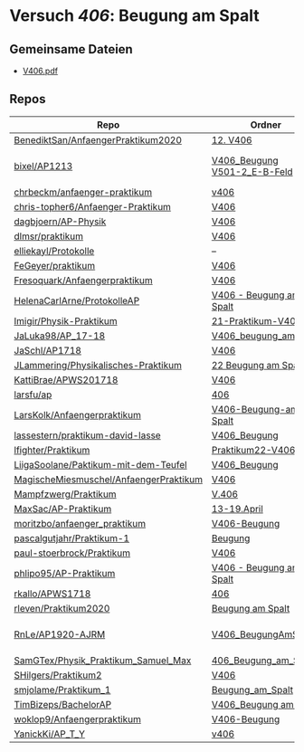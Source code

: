# Versuch *406*: Beugung am Spalt

## Gemeinsame Dateien
- [V406.pdf](https://docs.google.com/viewer?url=https://raw.githubusercontent.com/BenediktSan/AnfaengerPraktikum2020/main/Versuche%20Semester%20IV/12.%20V406/V406.pdf)

## Repos

|                                          Repo                                          |                                                                          Ordner                                                                           |                                                                                                                                                                                                                                                                   PDFs                                                                                                                                                                                                                                                                    |
|----------------------------------------------------------------------------------------|-----------------------------------------------------------------------------------------------------------------------------------------------------------|-------------------------------------------------------------------------------------------------------------------------------------------------------------------------------------------------------------------------------------------------------------------------------------------------------------------------------------------------------------------------------------------------------------------------------------------------------------------------------------------------------------------------------------------|
|[BenediktSan/AnfaengerPraktikum2020](../repo/BenediktSan/AnfaengerPraktikum2020)        |[12. V406](https://github.com/BenediktSan/AnfaengerPraktikum2020/tree/main/Versuche%20Semester%20IV/12.%20V406)                                            |[V406.pdf](https://docs.google.com/viewer?url=https://raw.githubusercontent.com/BenediktSan/AnfaengerPraktikum2020/main/Versuche%20Semester%20IV/12.%20V406/V406.pdf)                                                                                                                                                                                                                                                                                                                                                                      |
|[bixel/AP1213](../repo/bixel/AP1213)                                                    |[V406_Beugung](https://github.com/bixel/AP1213/tree/master/V406_Beugung)<br/>[V501-2_E-B-Feld](https://github.com/bixel/AP1213/tree/master/V501-2_E-B-Feld)|[protokoll.pdf](https://docs.google.com/viewer?url=https://raw.githubusercontent.com/bixel/AP1213/master/V501-2_E-B-Feld/protokoll.pdf)<br/>[protokoll.pdf](https://docs.google.com/viewer?url=https://raw.githubusercontent.com/bixel/AP1213/master/V406_Beugung/protokoll.pdf)<br/>[V406.pdf](https://docs.google.com/viewer?url=https://raw.githubusercontent.com/bixel/AP1213/master/V406_Beugung/V406.pdf)                                                                                                                            |
|[chrbeckm/anfaenger-praktikum](../repo/chrbeckm/anfaenger-praktikum)                    |[v406](https://github.com/chrbeckm/anfaenger-praktikum/tree/master/v406)                                                                                   |[main.pdf](https://docs.google.com/viewer?url=https://raw.githubusercontent.com/NicoWeio/awesome-ap-pdfs/main/chrbeckm%E2%88%95anfaenger-praktikum/406/main.pdf) \*                                                                                                                                                                                                                                                                                                                                                                        |
|[chris-topher6/Anfaenger-Praktikum](../repo/chris-topher6/Anfaenger-Praktikum)          |[V406](https://github.com/chris-topher6/Anfaenger-Praktikum/tree/master/V406)                                                                              |[main.pdf](https://docs.google.com/viewer?url=https://raw.githubusercontent.com/NicoWeio/awesome-ap-pdfs/main/chris-topher6%E2%88%95Anfaenger-Praktikum/406/main.pdf) \*                                                                                                                                                                                                                                                                                                                                                                   |
|[dagbjoern/AP-Physik](../repo/dagbjoern/AP-Physik)                                      |[V406](https://github.com/dagbjoern/AP-Physik/tree/master/V406)                                                                                            |–                                                                                                                                                                                                                                                                                                                                                                                                                                                                                                                                          |
|[dlmsr/praktikum](../repo/dlmsr/praktikum)                                              |[V406](https://github.com/dlmsr/praktikum/tree/master/V406)                                                                                                |–                                                                                                                                                                                                                                                                                                                                                                                                                                                                                                                                          |
|[elliekayl/Protokolle](../repo/elliekayl/Protokolle)                                    |–                                                                                                                                                          |[V406_Beugung_am_Spalt.pdf](https://docs.google.com/viewer?url=https://raw.githubusercontent.com/elliekayl/Protokolle/master/V400-703/V406_Beugung_am_Spalt.pdf)                                                                                                                                                                                                                                                                                                                                                                           |
|[FeGeyer/praktikum](../repo/FeGeyer/praktikum)                                          |[V406](https://github.com/FeGeyer/praktikum/tree/master/4_Semester/V406)                                                                                   |[V406.pdf](https://docs.google.com/viewer?url=https://raw.githubusercontent.com/FeGeyer/praktikum/master/4_Semester/PDF-Dateien/V406.pdf)                                                                                                                                                                                                                                                                                                                                                                                                  |
|[Fresoquark/Anfaengerpraktikum](../repo/Fresoquark/Anfaengerpraktikum)                  |[V406](https://github.com/Fresoquark/Anfaengerpraktikum/tree/master/V406)                                                                                  |[main.pdf](https://docs.google.com/viewer?url=https://raw.githubusercontent.com/NicoWeio/awesome-ap-pdfs/main/Fresoquark%E2%88%95Anfaengerpraktikum/406/main.pdf) \*                                                                                                                                                                                                                                                                                                                                                                       |
|[HelenaCarlArne/ProtokolleAP](../repo/HelenaCarlArne/ProtokolleAP)                      |[V406 - Beugung am Spalt](https://github.com/HelenaCarlArne/ProtokolleAP/tree/master/V406%20-%20Beugung%20am%20Spalt)                                      |[Abgabe.pdf](https://docs.google.com/viewer?url=https://raw.githubusercontent.com/NicoWeio/awesome-ap-pdfs/main/HelenaCarlArne%E2%88%95ProtokolleAP/406/Abgabe.pdf) \*                                                                                                                                                                                                                                                                                                                                                                     |
|[Imigir/Physik-Praktikum](../repo/Imigir/Physik-Praktikum)                              |[21-Praktikum-V406](https://github.com/Imigir/Physik-Praktikum/tree/master/21-Praktikum-V406)                                                              |–                                                                                                                                                                                                                                                                                                                                                                                                                                                                                                                                          |
|[JaLuka98/AP_17-18](../repo/JaLuka98/AP_17-18)                                          |[V406_beugung_am_spalt](https://github.com/JaLuka98/AP_17-18/tree/master/V406_beugung_am_spalt)                                                            |–                                                                                                                                                                                                                                                                                                                                                                                                                                                                                                                                          |
|[JaSchl/AP1718](../repo/JaSchl/AP1718)                                                  |[V406](https://github.com/JaSchl/AP1718/tree/master/V406)                                                                                                  |[V406.pdf](https://docs.google.com/viewer?url=https://raw.githubusercontent.com/JaSchl/AP1718/master/V406/V406.pdf)                                                                                                                                                                                                                                                                                                                                                                                                                        |
|[JLammering/Physikalisches-Praktikum](../repo/JLammering/Physikalisches-Praktikum)      |[22 Beugung am Spalt](https://github.com/JLammering/Physikalisches-Praktikum/tree/master/22%20Beugung%20am%20Spalt)                                        |[main.pdf](https://docs.google.com/viewer?url=https://raw.githubusercontent.com/NicoWeio/awesome-ap-pdfs/main/JLammering%E2%88%95Physikalisches-Praktikum/406/main.pdf) \*                                                                                                                                                                                                                                                                                                                                                                 |
|[KattiBrae/APWS201718](../repo/KattiBrae/APWS201718)                                    |[V406](https://github.com/KattiBrae/APWS201718/tree/master/AP2/V406)                                                                                       |–                                                                                                                                                                                                                                                                                                                                                                                                                                                                                                                                          |
|[larsfu/ap](../repo/larsfu/ap)                                                          |[406](https://github.com/larsfu/ap/tree/master/406)                                                                                                        |[main.pdf](https://docs.google.com/viewer?url=https://raw.githubusercontent.com/NicoWeio/awesome-ap-pdfs/main/larsfu%E2%88%95ap/406/main.pdf) \*                                                                                                                                                                                                                                                                                                                                                                                           |
|[LarsKolk/Anfaengerpraktikum](../repo/LarsKolk/Anfaengerpraktikum)                      |[V406-Beugung-am-Spalt](https://github.com/LarsKolk/Anfaengerpraktikum/tree/master/V406-Beugung-am-Spalt)                                                  |[main.pdf](https://docs.google.com/viewer?url=https://raw.githubusercontent.com/LarsKolk/Anfaengerpraktikum/master/V406-Beugung-am-Spalt/main.pdf)<br/>[V406.pdf](https://docs.google.com/viewer?url=https://raw.githubusercontent.com/LarsKolk/Anfaengerpraktikum/master/V406-Beugung-am-Spalt/V406.pdf)                                                                                                                                                                                                                                  |
|[lassestern/praktikum-david-lasse](../repo/lassestern/praktikum-david-lasse)            |[V406_Beugung](https://github.com/lassestern/praktikum-david-lasse/tree/master/V406_Beugung)                                                               |[V406.pdf](https://docs.google.com/viewer?url=https://raw.githubusercontent.com/lassestern/praktikum-david-lasse/master/V406_Beugung/V406.pdf)                                                                                                                                                                                                                                                                                                                                                                                             |
|[lfighter/Praktikum](../repo/lfighter/Praktikum)                                        |[Praktikum22-V406](https://github.com/lfighter/Praktikum/tree/master/Praktikum22-V406)                                                                     |–                                                                                                                                                                                                                                                                                                                                                                                                                                                                                                                                          |
|[LiigaSoolane/Paktikum-mit-dem-Teufel](../repo/LiigaSoolane/Paktikum-mit-dem-Teufel)    |[V406_Beugung](https://github.com/LiigaSoolane/Paktikum-mit-dem-Teufel/tree/main/V406_Beugung)                                                             |–                                                                                                                                                                                                                                                                                                                                                                                                                                                                                                                                          |
|[MagischeMiesmuschel/AnfaengerPraktikum](../repo/MagischeMiesmuschel/AnfaengerPraktikum)|[V406](https://github.com/MagischeMiesmuschel/AnfaengerPraktikum/tree/master/V406)                                                                         |[main.pdf](https://docs.google.com/viewer?url=https://raw.githubusercontent.com/NicoWeio/awesome-ap-pdfs/main/MagischeMiesmuschel%E2%88%95AnfaengerPraktikum/406/main.pdf) \*                                                                                                                                                                                                                                                                                                                                                              |
|[Mampfzwerg/Praktikum](../repo/Mampfzwerg/Praktikum)                                    |[V.406](https://github.com/Mampfzwerg/Praktikum/tree/master/V.406)                                                                                         |[main.pdf](https://docs.google.com/viewer?url=https://raw.githubusercontent.com/Mampfzwerg/Praktikum/master/V.406/latex-template/main.pdf)                                                                                                                                                                                                                                                                                                                                                                                                 |
|[MaxSac/AP-Praktikum](../repo/MaxSac/AP-Praktikum)                                      |[13-19.April](https://github.com/MaxSac/AP-Praktikum/tree/master/13-19.April)                                                                              |[main.pdf](https://docs.google.com/viewer?url=https://raw.githubusercontent.com/MaxSac/AP-Praktikum/master/13-19.April/build/main.pdf)                                                                                                                                                                                                                                                                                                                                                                                                     |
|[moritzbo/anfaenger_praktikum](../repo/moritzbo/anfaenger_praktikum)                    |[V406-Beugung](https://github.com/moritzbo/anfaenger_praktikum/tree/main/V406-Beugung)                                                                     |–                                                                                                                                                                                                                                                                                                                                                                                                                                                                                                                                          |
|[pascalgutjahr/Praktikum-1](../repo/pascalgutjahr/Praktikum-1)                          |[Beugung](https://github.com/pascalgutjahr/Praktikum-1/tree/master/Beugung)                                                                                |–                                                                                                                                                                                                                                                                                                                                                                                                                                                                                                                                          |
|[paul-stoerbrock/Praktikum](../repo/paul-stoerbrock/Praktikum)                          |[V406](https://github.com/paul-stoerbrock/Praktikum/tree/master/V406)                                                                                      |[V406.pdf](https://docs.google.com/viewer?url=https://raw.githubusercontent.com/NicoWeio/awesome-ap-pdfs/main/paul-stoerbrock%E2%88%95Praktikum/406/V406.pdf) \*                                                                                                                                                                                                                                                                                                                                                                           |
|[phlipo95/AP-Praktikum](../repo/phlipo95/AP-Praktikum)                                  |[V406 - Beugung am Spalt](https://github.com/phlipo95/AP-Praktikum/tree/master/V406%20-%20Beugung%20am%20Spalt)                                            |–                                                                                                                                                                                                                                                                                                                                                                                                                                                                                                                                          |
|[rkallo/APWS1718](../repo/rkallo/APWS1718)                                              |[406](https://github.com/rkallo/APWS1718/tree/master/406)                                                                                                  |[main.pdf](https://docs.google.com/viewer?url=https://raw.githubusercontent.com/rkallo/APWS1718/master/406/main.pdf)                                                                                                                                                                                                                                                                                                                                                                                                                       |
|[rleven/Praktikum2020](../repo/rleven/Praktikum2020)                                    |[Beugung am Spalt](https://github.com/rleven/Praktikum2020/tree/master/Beugung%20am%20Spalt)                                                               |[main.pdf](https://docs.google.com/viewer?url=https://raw.githubusercontent.com/NicoWeio/awesome-ap-pdfs/main/rleven%E2%88%95Praktikum2020/406/main.pdf) \*                                                                                                                                                                                                                                                                                                                                                                                |
|[RnLe/AP1920-AJRM](../repo/RnLe/AP1920-AJRM)                                            |[V406_BeugungAmSpalt](https://github.com/RnLe/AP1920-AJRM/tree/master/V406_BeugungAmSpalt)                                                                 |[main_Korrektur.pdf](https://docs.google.com/viewer?url=https://raw.githubusercontent.com/RnLe/AP1920-AJRM/master/V406_BeugungAmSpalt/main_Korrektur.pdf)<br/>[V406.pdf](https://docs.google.com/viewer?url=https://raw.githubusercontent.com/RnLe/AP1920-AJRM/master/V406_BeugungAmSpalt/V406.pdf)<br/>[V406_ReneMarcelLehner_AntoniaJoelleBock_ErstabgabeK.pdf](https://docs.google.com/viewer?url=https://raw.githubusercontent.com/RnLe/AP1920-AJRM/master/V406_BeugungAmSpalt/V406_ReneMarcelLehner_AntoniaJoelleBock_ErstabgabeK.pdf)|
|[SamGTex/Physik_Praktikum_Samuel_Max](../repo/SamGTex/Physik_Praktikum_Samuel_Max)      |[406_Beugung_am_Spalt](https://github.com/SamGTex/Physik_Praktikum_Samuel_Max/tree/master/406_Beugung_am_Spalt)                                            |[main.pdf](https://docs.google.com/viewer?url=https://raw.githubusercontent.com/NicoWeio/awesome-ap-pdfs/main/SamGTex%E2%88%95Physik_Praktikum_Samuel_Max/406/main.pdf) \*                                                                                                                                                                                                                                                                                                                                                                 |
|[SHilgers/Praktikum2](../repo/SHilgers/Praktikum2)                                      |[V406](https://github.com/SHilgers/Praktikum2/tree/master/V406)                                                                                            |–                                                                                                                                                                                                                                                                                                                                                                                                                                                                                                                                          |
|[smjolame/Praktikum_1](../repo/smjolame/Praktikum_1)                                    |[Beugung_am_Spalt](https://github.com/smjolame/Praktikum_1/tree/master/Beugung_am_Spalt)                                                                   |[V406.pdf](https://docs.google.com/viewer?url=https://raw.githubusercontent.com/smjolame/Praktikum_1/master/Beugung_am_Spalt/V406.pdf)                                                                                                                                                                                                                                                                                                                                                                                                     |
|[TimBizeps/BachelorAP](../repo/TimBizeps/BachelorAP)                                    |[V406_Beugung am Spalt](https://github.com/TimBizeps/BachelorAP/tree/master/V406_Beugung%20am%20Spalt)                                                     |[V406.pdf](https://docs.google.com/viewer?url=https://raw.githubusercontent.com/TimBizeps/BachelorAP/master/V406_Beugung%20am%20Spalt/V406.pdf)                                                                                                                                                                                                                                                                                                                                                                                            |
|[woklop9/Anfaengerpraktikum](../repo/woklop9/Anfaengerpraktikum)                        |[V406-Beugung](https://github.com/woklop9/Anfaengerpraktikum/tree/master/V406-Beugung)                                                                     |–                                                                                                                                                                                                                                                                                                                                                                                                                                                                                                                                          |
|[YanickKi/AP_T_Y](../repo/YanickKi/AP_T_Y)                                              |[v406](https://github.com/YanickKi/AP_T_Y/tree/main/v406)                                                                                                  |[main.pdf](https://docs.google.com/viewer?url=https://raw.githubusercontent.com/NicoWeio/awesome-ap-pdfs/main/YanickKi%E2%88%95AP_T_Y/406/main.pdf) \*                                                                                                                                                                                                                                                                                                                                                                                     |
